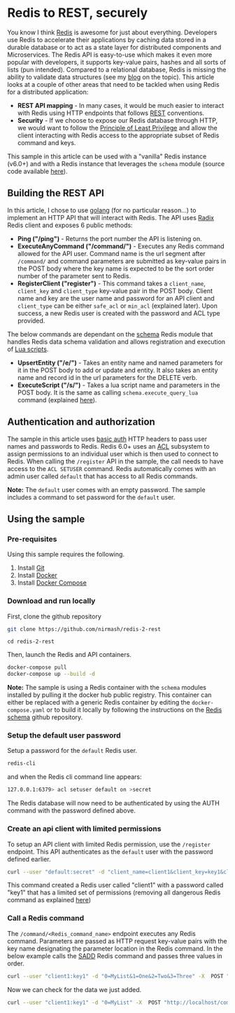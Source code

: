 # Redis to REST, securely 
You know I think [Redis](https://redis.io/) is awesome for just about everything. Developers use Redis to accelerate their applications by caching data stored in a durable database or to act as a state layer for distributed components and Microservices. The Redis API is easy-to-use which makes it even more popular with developers, it supports key-value pairs, hashes and all sorts of lists (pun intended). Compared to a relational database, Redis is missing the ability to validate data structures (see my [blog](https://medium.com/@nirmashkowski/how-to-make-redis-play-nice-with-your-data-32b416a4fd05) on the topic). This article looks at a couple of other areas that need to be tackled when using Redis for a distributed application:
- **REST API mapping** - In many cases, it would be much easier to interact with Redis using HTTP endpoints that follows [REST](https://en.wikipedia.org/wiki/Representational_state_transfer) conventions.
- **Security** - If we choose to expose our Redis database through HTTP, we would want to follow the [Principle of Least Privilege](https://en.wikipedia.org/wiki/Principle_of_least_privilege) and allow the client interacting with Redis access to the appropriate subset of Redis command and keys.

This sample in this article can be used with a "vanilla" Redis instance (v6.0+) and with a Redis instance that leverages the `schema` module (source code available [here](https://github.com/nirmash/redis-schema)).

## Building the REST API
In this article, I chose to use [golang](https://go.dev/) (for no particular reason...) to implement an HTTP API that will interact with Redis. The API uses [Radix](https://pkg.go.dev/github.com/mediocregopher/radix/v4@v4.0.0) Redis client and exposes 6 public methods:
- **Ping ("/ping")** - Returns the port number the API is listening on.
- **ExecuteAnyCommand ("/command/")** - Executes any Redis command allowed for the API user. Command name is the url segment after `/command/` and command parameters are submitted as key-value pairs in the POST body where the key name is expected to be the sort order number of the parameter sent to Redis.
- **RegisterClient ("register")** - This command takes a `client_name`, `client_key` and `client_type` key-value pair in the POST body. Client name and key are the user name and password for an API client and `client_type` can be either `safe_acl` or `min_acl` (explained later). Upon success, a new Redis user is created with the password and ACL type provided.

The below commands are dependant on the [schema](https://github.com/nirmash/redis-schema) Redis module that handles Redis data schema validation and allows registration and execution of [Lua scripts](https://www.ibm.com/cloud/blog/a-quick-guide-to-redis-lua-scripting).

- **UpsertEntity ("/e/")** - Takes an entity name and named parameters for it in the POST body to add or update and entity. It also takes an entity name and record id in the url parameters for the DELETE verb. 
- **ExecuteScript ("/s/")** - Takes a lua script name and parameters in the POST body. It is the same as calling `schema.execute_query_lua` command (explained [here](https://github.com/nirmash/redis-schema)).

## Authentication and authorization
The sample in this article uses [basic auth](https://en.wikipedia.org/wiki/Basic_access_authentication) HTTP headers to pass user names and passwords to Redis. Redis 6.0+ uses an [ACL](https://redis.io/topics/acl) subsystem to assign permissions to an individual user which is then used to connect to Redis. When calling the `/register` API in the sample, the call needs to have access to the `ACL SETUSER` command. Redis automatically comes with an admin user called `default` that has access to all Redis commands. 

**Note:** The `default` user comes with an empty password. The sample includes a command to set password for the `default` user.

## Using the sample
### Pre-requisites
Using this sample requires the following.
1. Install [Git](https://git-scm.com/downloads)
2. Install [Docker](https://docs.docker.com/get-docker/)
3. Install [Docker Compose](https://docs.docker.com/compose/install/)

### Download and run locally 
First, clone the github repository
```bash
git clone https://github.com/nirmash/redis-2-rest
```
```
cd redis-2-rest
```
Then, launch the Redis and API containers.
```bash
docker-compose pull
docker-compose up --build -d
```
**Note:** The sample is using a Redis container with the `schema` modules installed by pulling it the docker hub public registry. This container can either be replaced with a generic Redis container by editing the `docker-compose.yaml` or to build it locally by following the instructions on the [Redis schema](https://github.com/nirmash/redis-schema) github repository. 

### Setup the default user password
Setup a password for the `default` Redis user. 
```bash
redis-cli
```
and when the Redis cli command line appears:
```bash
127.0.0.1:6379> acl setuser default on >secret
```
The Redis database will now need to be authenticated by using the AUTH command with the password defined above.

### Create an api client with limited permissions
To setup an API client with limited Redis permission, use the `/register` endpoint. This API authenticates as the `default` user with the password defined earlier. 
```bash
curl --user "default:secret" -d "client_name=client1&client_key=key1&client_type=safe_acl" -X  POST "http://localhost/register"
```
This command created a Redis user called "client1" with a password called "key1" that has a limited set of permissions (removing all dangerous Redis command as explained [here](https://redis.io/topics/acl))

### Call a Redis command 
The `/command/<Redis_command_name>` endpoint executes any Redis command. Parameters are passed as HTTP request key-value pairs with the key name designating the parameter location in the Redis command. In the below example calls the [SADD](https://redis.io/commands/sadd) Redis command and passes three values in order.

```bash
curl --user "client1:key1" -d "0=MyList&1=One&2=Two&3=Three" -X  POST "http://localhost/command/sadd"
```
Now we can check for the data we just added.

``` bash 
curl --user "client1:key1" -d "0=MyList" -X  POST "http://localhost/command/smembers"
```
